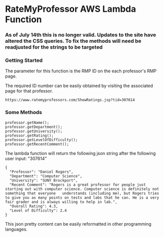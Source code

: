 # RateMyProfessor AWS Lambda Function
### As of July 14th this is no longer valid. Updates to the site have altered the CSS queries. To fix the methods will need be readjusted for the strings to be targeted

### Getting Started
The parameter for this function is the RMP ID on the each professor's RMP page.

The required ID number can be easily obtained by visiting the associated page for that professor.

```url
https://www.ratemyprofessors.com/ShowRatings.jsp?tid=307614
```

### Some Methods

```
professor.getName();
professor.getDepartment();
professor.getUniversity();
professor.getRating();
professor.getLevelOfDifficulty();
professor.getRecentComment();
```

The lambda function will return the following json string after the following user input: "307614"

```
{
  "Professor": "Daniel Rogers",
  "Department": "Computer Science",
  "University": "SUNY Brockport",
  "Recent Comment": "Rogers is a great professor for people just starting out with computer science. Computer science is definitely not something that everyone   understands (including me), but Rogers tries to give you as many points on tests and labs that he can. He is a very fair grader and is always willing to help in lab.",
  "Overall Rating": 4.3,
  "Level of Difficulty": 2.4
}
```
This json pretty content can be easily reformatted in other programming languages. 
